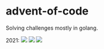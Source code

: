 # advent-of-code
Solving challenges mostly in golang.

2021:
![](https://img.shields.io/badge/day%20📅-23-blue)
![](https://img.shields.io/badge/stars%20⭐-43-yellow)
![](https://img.shields.io/badge/days%20completed-21-red)
